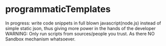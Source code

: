 # programmaticTemplates
In progress: write code snippets in full blown javascript(node.js) instead of simple static json, thus giving more power in the hands of the developer
WARNING: Only run scripts from sources/people you trust. As there NO Sandbox mechanism whatsoever.